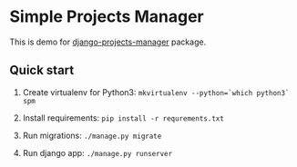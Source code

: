 # Simple Projects Manager

This is demo for [django-projects-manager](https://github.com/novirael/django-projects-manager) package.

## Quick start

1. Create virtualenv for Python3:
```mkvirtualenv --python=`which python3` spm```

2. Install requirements:
```pip install -r requrements.txt```

3. Run migrations:
```./manage.py migrate```

4. Run django app:
```./manage.py runserver```
